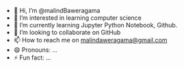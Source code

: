 - 👋 Hi, I’m @malindBaweragama
- 👀 I’m interested in learning computer science
- 🌱 I’m currently learning Jupyter Python Notebook, Github.
- 💞️ I’m looking to collaborate on GitHub
- 📫 How to reach me on malindaweragama@gmail.com
- 😄 Pronouns: ...
- ⚡ Fun fact: ...

<!---
malindBaweragama/malindBaweragama is a ✨ special ✨ repository because its `README.md` (this file) appears on your GitHub profile.
You can click the Preview link to take a look at your changes.
--->
